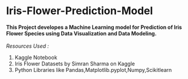 # Iris-Flower-Prediction-Model

**This Project developes a Machine Learning model for Prediction of Iris Flower Species using Data Visualization and Data Modeling.**
<br><br>
*Resources Used :*
1. Kaggle Notebook
2. Iris Flower Datasets by Simran Sharma on Kaggle
3. Python Libraries like Pandas,Matplotlib.pyplot,Numpy,Scikitlearn
<br><br>

